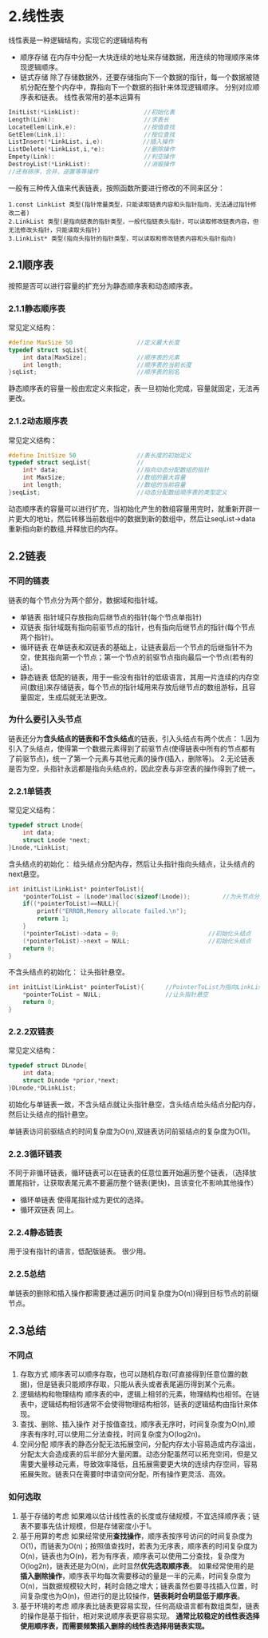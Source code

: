 # 2.线性表
线性表是一种逻辑结构，实现它的逻辑结构有
- 顺序存储
    在内存中分配一大块连续的地址来存储数据，用连续的物理顺序来体现逻辑顺序。
- 链式存储
    除了存储数据外，还要存储指向下一个数据的指针，每一个数据被随机分配在整个内存中，靠指向下一个数据的指针来体现逻辑顺序。
    分别对应顺序表和链表。
    线性表常用的基本运算有
```c
InitList(*LinkList):                  //初始化表
Length(Link):					      //求表长
LocateElem(Link,e):			          //按值查找
GetElem(Link,i):				      //按位查找
ListInsert(*LinkList，i,e):			 //插入操作
ListDelete(*LinkList,i,*e):		      //删除操作
Empety(Link):					      //判空操作
DestroyList(*LinkList):			      //消毁操作
//还有排序，合并，逆置等等操作
```
一般有三种传入值来代表链表，按照函数所要进行修改的不同来区分：
```
1.const LinkList 类型(指针常量类型，只能读取链表内容和头指针指向，无法通过指针修改二者)
2.LinkList 类型(是指向链表的指针类型，一般代指链表头指针，可以读取修改链表内容，但无法修改头指针，只能读取头指针)
3.LinkList* 类型(指向头指针的指针类型，可以读取和修改链表内容和头指针指向)
```
## 2.1顺序表
按照是否可以进行容量的扩充分为静态顺序表和动态顺序表。
### 2.1.1静态顺序表
常见定义结构：
```c
#define MaxSize 50					//定义最大长度
typedef struct sqList{				
	int data[MaxSize];				//顺序表的元素
	int length;						//顺序表的当前长度
}sqList;							//顺序表的别名
```
静态顺序表的容量一般由宏定义来指定，表一旦初始化完成，容量就固定，无法再更改。
### 2.1.2动态顺序表
常见定义结构：
```c
#define InitSize 50					//表长度的初始定义
typedef struct seqList{				//
	int* data;						//指向动态分配数组的指针
	int MaxSize;					//数组的最大容量
	int length;						//数组的当前容量
}seqList;							//动态分配数组顺序表的类型定义
```
动态顺序表的容量可以进行扩充，当初始化产生的数组容量用完时，就重新开辟一片更大的地址，然后转移当前数组中的数据到新的数组中，然后让seqList->data重新指向新的数组,并释放旧的内存。
## 2.2链表

### 不同的链表
链表的每个节点分为两个部分，数据域和指针域。
- 单链表
  指针域只存放指向后继节点的指针(每个节点单指针)
- 双链表 
  指针域既有指向前驱节点的指针，也有指向后继节点的指针(每个节点两个指针)。
- 循环链表
  在单链表和双链表的基础上，让链表最后一个节点的后继指针不为空，使其指向第一个节点；第一个节点的前驱节点指向最后一个节点(若有的话)。
- 静态链表
  低配的链表，用于一些没有指针的低级语言，其用一片连续的内存空间(数组)来存储链表，每个节点的指针域用来存放后继节点的数组游标，且容量固定，生成后就无法更改。
### 为什么要引入头节点
链表还分为**含头结点的链表和不含头结点**的链表，引入头结点有两个优点：
1.因为引入了头结点，使得第一个数据元素得到了前驱节点(使得链表中所有的节点都有了前驱节点)，统一了第一个元素与其他元素的操作(插入，删除等)。
2.无论链表是否为空，头指针永远都是指向头结点的，因此空表与非空表的操作得到了统一。
### 2.2.1单链表
常见定义结构：
```c
typedef struct Lnode{
    int data;
    struct Lnode *next;
}Lnode,*LinkList;
```
含头结点的初始化：
给头结点分配内存，然后让头指针指向头结点，让头结点的next悬空。

```c
int initList(LinkList* pointerToList){
    *pointerToList = (Lnode*)malloc(sizeof(Lnode));         //为头节点分配内存，然后让头指针指向头结点。
    if((*pointerToList)==NULL){
        printf("ERROR,Memory allocate failed.\n");
        return 1;
    }
    (*pointerToList)->data = 0;							//初始化头结点
    (*pointerToList)->next = NULL;						//初始化头结点
    return 0;
}
```
不含头结点的初始化：
让头指针悬空。
```c
int initList(LinkList* pointerToList){		//PointerToList为指向LinkList的指针
	*pointerToList = NULL;					//让头指针悬空
	return 0;
}	
```
### 2.2.2双链表
常见定义结构：
```c
typedef struct DLnode{
    int data;
    struct DLnode *prior,*next;
}DLnode,*DLinkList;
```

初始化与单链表一致，不含头结点就让头指针悬空，含头结点给头结点分配内存，然后让头结点的指针悬空。

单链表访问前驱结点的时间复杂度为O(n),双链表访问前驱结点的复杂度为O(1)。

### 2.2.3循环链表
不同于非循环链表，循环链表可以在链表的任意位置开始遍历整个链表，（选择放置尾指针，让获取表尾元素不要遍历整个链表(更快)，且该变化不影响其他操作）
- 循环单链表
使得尾指针成为更优的选择。
- 循环双链表
同上。
### 2.2.4静态链表
用于没有指针的语言，低配版链表。
很少用。
### 2.2.5总结
单链表的删除和插入操作都需要通过遍历(时间复杂度为O(n))得到目标节点的前缀节点。
## 2.3总结
### 不同点
1. 存取方式
    顺序表可以顺序存取，也可以随机存取(可直接得到任意位置的数据)，但是链表只能顺序存取，只能从表头或者表尾遍历得到某个元素。
2. 逻辑结构和物理结构
    顺序表的中，逻辑上相邻的元素，物理结构也相邻。在链表中，逻辑结构相邻通常不会使得物理结构相邻，链表的逻辑结构由指针来体现。
3. 查找、删除、插入操作
    对于按值查找，顺序表无序时，时间复杂度为O(n),顺序表有序时,可以使用二分法查找，时间复杂度为O(log2n)。
4. 空间分配
    顺序表的静态分配无法拓展空间，分配内存太小容易造成内存溢出，分配太大会造成表的后半部分大量闲置。动态分配虽然可以拓充空间，但是又需要大量移动元素，导致效率降低，且拓展需要更大块的连续内存空间，容易拓展失败。链表只在需要时申请空间分配，所有操作更灵活、高效。
### 如何选取
1. 基于存储的考虑
如果难以估计线性表的长度或存储规模，不宜选择顺序表；链表不要事先估计规模，但是存储密度小于1。
2. 基于用算的考虑
如果经常使用**查找操作**，顺序表按序号访问的时间复杂度为O(1)，而链表为O(n)；按照值查找时，若表为无序表，顺序表的时间复杂度为O(n)，链表也为O(n)，若为有序表，顺序表可以使用二分查找，复杂度为O(log2n)，链表还是为O(n)，此时显然**优先选取顺序表**。
如果经常使用的是**插入删除操作**，顺序表平均每次需要移动的量是一半的元素，时间复杂度为O(n)，当数据规模较大时，耗时会随之增大；链表虽然也要寻找插入位置，时间复杂度也为O(n)，但进行的是比较操作，**链表耗时会明显低于顺序表**。
3. 基于环境的考虑
顺序表比链表更容易实现，任何高级语言都有数组类型，链表的操作是基于指针，相对来说顺序表更容易实现。
**通常比较稳定的线性表选择使用顺序表，而需要频繁插入删除的线性表选择用链表实现。**
